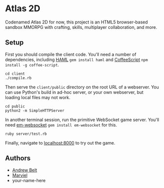 
# Atlas 2D

Codenamed Atlas 2D for now, this project is an HTML5 browser-based sandbox MMORPG with crafting, skills, multiplayer collaboration, and more.

## Setup

First you should compile the client code. You'll need a number of dependencies, including [HAML](http://haml.info/) `gem install haml` and [CoffeeScript](http://coffeescript.org/) `npm install -g coffee-script`.

    cd client
    ./compile.rb

Then serve the `client/public` directory on the root URL of a webserver. You can use Python's build in ad-hoc server, or your own webserver, but loading local files may not work.

    cd public
    python2 -m SimpleHTTPServer

In another terminal session, run the primitive WebSocket game server. You'll need [em-websocket](https://github.com/igrigorik/em-websocket) `gem install em-websocket` for this.

    ruby server/test.rb

Finally, navigate to [localhost:8000](http://localhost:8000) to try out the game.


## Authors

- [Andrew Belt](https://github.com/AndrewBelt)
- [Marviel](https://github.com/Marviel)
- your-name-here

